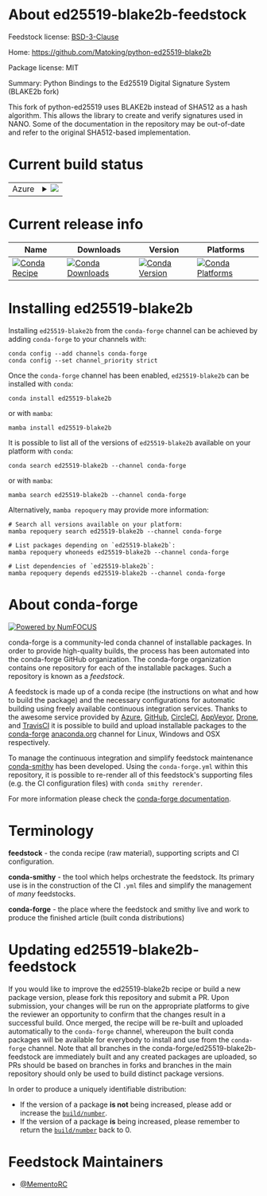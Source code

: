 About ed25519-blake2b-feedstock
===============================

Feedstock license: [BSD-3-Clause](https://github.com/conda-forge/ed25519-blake2b-feedstock/blob/main/LICENSE.txt)

Home: https://github.com/Matoking/python-ed25519-blake2b

Package license: MIT

Summary: Python Bindings to the Ed25519 Digital Signature System (BLAKE2b fork)

This fork of python-ed25519 uses BLAKE2b instead of SHA512 as a hash algorithm.
This allows the library to create and verify signatures used in NANO.
Some of the documentation in the repository may be out-of-date and
refer to the original SHA512-based implementation.


Current build status
====================


<table>
    
  <tr>
    <td>Azure</td>
    <td>
      <details>
        <summary>
          <a href="https://dev.azure.com/conda-forge/feedstock-builds/_build/latest?definitionId=21602&branchName=main">
            <img src="https://dev.azure.com/conda-forge/feedstock-builds/_apis/build/status/ed25519-blake2b-feedstock?branchName=main">
          </a>
        </summary>
        <table>
          <thead><tr><th>Variant</th><th>Status</th></tr></thead>
          <tbody><tr>
              <td>linux_64_python3.10.____cpython</td>
              <td>
                <a href="https://dev.azure.com/conda-forge/feedstock-builds/_build/latest?definitionId=21602&branchName=main">
                  <img src="https://dev.azure.com/conda-forge/feedstock-builds/_apis/build/status/ed25519-blake2b-feedstock?branchName=main&jobName=linux&configuration=linux%20linux_64_python3.10.____cpython" alt="variant">
                </a>
              </td>
            </tr><tr>
              <td>linux_64_python3.11.____cpython</td>
              <td>
                <a href="https://dev.azure.com/conda-forge/feedstock-builds/_build/latest?definitionId=21602&branchName=main">
                  <img src="https://dev.azure.com/conda-forge/feedstock-builds/_apis/build/status/ed25519-blake2b-feedstock?branchName=main&jobName=linux&configuration=linux%20linux_64_python3.11.____cpython" alt="variant">
                </a>
              </td>
            </tr><tr>
              <td>linux_64_python3.12.____cpython</td>
              <td>
                <a href="https://dev.azure.com/conda-forge/feedstock-builds/_build/latest?definitionId=21602&branchName=main">
                  <img src="https://dev.azure.com/conda-forge/feedstock-builds/_apis/build/status/ed25519-blake2b-feedstock?branchName=main&jobName=linux&configuration=linux%20linux_64_python3.12.____cpython" alt="variant">
                </a>
              </td>
            </tr><tr>
              <td>linux_64_python3.13.____cp313</td>
              <td>
                <a href="https://dev.azure.com/conda-forge/feedstock-builds/_build/latest?definitionId=21602&branchName=main">
                  <img src="https://dev.azure.com/conda-forge/feedstock-builds/_apis/build/status/ed25519-blake2b-feedstock?branchName=main&jobName=linux&configuration=linux%20linux_64_python3.13.____cp313" alt="variant">
                </a>
              </td>
            </tr><tr>
              <td>linux_64_python3.9.____cpython</td>
              <td>
                <a href="https://dev.azure.com/conda-forge/feedstock-builds/_build/latest?definitionId=21602&branchName=main">
                  <img src="https://dev.azure.com/conda-forge/feedstock-builds/_apis/build/status/ed25519-blake2b-feedstock?branchName=main&jobName=linux&configuration=linux%20linux_64_python3.9.____cpython" alt="variant">
                </a>
              </td>
            </tr><tr>
              <td>osx_64_python3.10.____cpython</td>
              <td>
                <a href="https://dev.azure.com/conda-forge/feedstock-builds/_build/latest?definitionId=21602&branchName=main">
                  <img src="https://dev.azure.com/conda-forge/feedstock-builds/_apis/build/status/ed25519-blake2b-feedstock?branchName=main&jobName=osx&configuration=osx%20osx_64_python3.10.____cpython" alt="variant">
                </a>
              </td>
            </tr><tr>
              <td>osx_64_python3.11.____cpython</td>
              <td>
                <a href="https://dev.azure.com/conda-forge/feedstock-builds/_build/latest?definitionId=21602&branchName=main">
                  <img src="https://dev.azure.com/conda-forge/feedstock-builds/_apis/build/status/ed25519-blake2b-feedstock?branchName=main&jobName=osx&configuration=osx%20osx_64_python3.11.____cpython" alt="variant">
                </a>
              </td>
            </tr><tr>
              <td>osx_64_python3.12.____cpython</td>
              <td>
                <a href="https://dev.azure.com/conda-forge/feedstock-builds/_build/latest?definitionId=21602&branchName=main">
                  <img src="https://dev.azure.com/conda-forge/feedstock-builds/_apis/build/status/ed25519-blake2b-feedstock?branchName=main&jobName=osx&configuration=osx%20osx_64_python3.12.____cpython" alt="variant">
                </a>
              </td>
            </tr><tr>
              <td>osx_64_python3.13.____cp313</td>
              <td>
                <a href="https://dev.azure.com/conda-forge/feedstock-builds/_build/latest?definitionId=21602&branchName=main">
                  <img src="https://dev.azure.com/conda-forge/feedstock-builds/_apis/build/status/ed25519-blake2b-feedstock?branchName=main&jobName=osx&configuration=osx%20osx_64_python3.13.____cp313" alt="variant">
                </a>
              </td>
            </tr><tr>
              <td>osx_64_python3.9.____cpython</td>
              <td>
                <a href="https://dev.azure.com/conda-forge/feedstock-builds/_build/latest?definitionId=21602&branchName=main">
                  <img src="https://dev.azure.com/conda-forge/feedstock-builds/_apis/build/status/ed25519-blake2b-feedstock?branchName=main&jobName=osx&configuration=osx%20osx_64_python3.9.____cpython" alt="variant">
                </a>
              </td>
            </tr><tr>
              <td>win_64_python3.10.____cpython</td>
              <td>
                <a href="https://dev.azure.com/conda-forge/feedstock-builds/_build/latest?definitionId=21602&branchName=main">
                  <img src="https://dev.azure.com/conda-forge/feedstock-builds/_apis/build/status/ed25519-blake2b-feedstock?branchName=main&jobName=win&configuration=win%20win_64_python3.10.____cpython" alt="variant">
                </a>
              </td>
            </tr><tr>
              <td>win_64_python3.11.____cpython</td>
              <td>
                <a href="https://dev.azure.com/conda-forge/feedstock-builds/_build/latest?definitionId=21602&branchName=main">
                  <img src="https://dev.azure.com/conda-forge/feedstock-builds/_apis/build/status/ed25519-blake2b-feedstock?branchName=main&jobName=win&configuration=win%20win_64_python3.11.____cpython" alt="variant">
                </a>
              </td>
            </tr><tr>
              <td>win_64_python3.12.____cpython</td>
              <td>
                <a href="https://dev.azure.com/conda-forge/feedstock-builds/_build/latest?definitionId=21602&branchName=main">
                  <img src="https://dev.azure.com/conda-forge/feedstock-builds/_apis/build/status/ed25519-blake2b-feedstock?branchName=main&jobName=win&configuration=win%20win_64_python3.12.____cpython" alt="variant">
                </a>
              </td>
            </tr><tr>
              <td>win_64_python3.13.____cp313</td>
              <td>
                <a href="https://dev.azure.com/conda-forge/feedstock-builds/_build/latest?definitionId=21602&branchName=main">
                  <img src="https://dev.azure.com/conda-forge/feedstock-builds/_apis/build/status/ed25519-blake2b-feedstock?branchName=main&jobName=win&configuration=win%20win_64_python3.13.____cp313" alt="variant">
                </a>
              </td>
            </tr><tr>
              <td>win_64_python3.9.____cpython</td>
              <td>
                <a href="https://dev.azure.com/conda-forge/feedstock-builds/_build/latest?definitionId=21602&branchName=main">
                  <img src="https://dev.azure.com/conda-forge/feedstock-builds/_apis/build/status/ed25519-blake2b-feedstock?branchName=main&jobName=win&configuration=win%20win_64_python3.9.____cpython" alt="variant">
                </a>
              </td>
            </tr>
          </tbody>
        </table>
      </details>
    </td>
  </tr>
</table>

Current release info
====================

| Name | Downloads | Version | Platforms |
| --- | --- | --- | --- |
| [![Conda Recipe](https://img.shields.io/badge/recipe-ed25519--blake2b-green.svg)](https://anaconda.org/conda-forge/ed25519-blake2b) | [![Conda Downloads](https://img.shields.io/conda/dn/conda-forge/ed25519-blake2b.svg)](https://anaconda.org/conda-forge/ed25519-blake2b) | [![Conda Version](https://img.shields.io/conda/vn/conda-forge/ed25519-blake2b.svg)](https://anaconda.org/conda-forge/ed25519-blake2b) | [![Conda Platforms](https://img.shields.io/conda/pn/conda-forge/ed25519-blake2b.svg)](https://anaconda.org/conda-forge/ed25519-blake2b) |

Installing ed25519-blake2b
==========================

Installing `ed25519-blake2b` from the `conda-forge` channel can be achieved by adding `conda-forge` to your channels with:

```
conda config --add channels conda-forge
conda config --set channel_priority strict
```

Once the `conda-forge` channel has been enabled, `ed25519-blake2b` can be installed with `conda`:

```
conda install ed25519-blake2b
```

or with `mamba`:

```
mamba install ed25519-blake2b
```

It is possible to list all of the versions of `ed25519-blake2b` available on your platform with `conda`:

```
conda search ed25519-blake2b --channel conda-forge
```

or with `mamba`:

```
mamba search ed25519-blake2b --channel conda-forge
```

Alternatively, `mamba repoquery` may provide more information:

```
# Search all versions available on your platform:
mamba repoquery search ed25519-blake2b --channel conda-forge

# List packages depending on `ed25519-blake2b`:
mamba repoquery whoneeds ed25519-blake2b --channel conda-forge

# List dependencies of `ed25519-blake2b`:
mamba repoquery depends ed25519-blake2b --channel conda-forge
```


About conda-forge
=================

[![Powered by
NumFOCUS](https://img.shields.io/badge/powered%20by-NumFOCUS-orange.svg?style=flat&colorA=E1523D&colorB=007D8A)](https://numfocus.org)

conda-forge is a community-led conda channel of installable packages.
In order to provide high-quality builds, the process has been automated into the
conda-forge GitHub organization. The conda-forge organization contains one repository
for each of the installable packages. Such a repository is known as a *feedstock*.

A feedstock is made up of a conda recipe (the instructions on what and how to build
the package) and the necessary configurations for automatic building using freely
available continuous integration services. Thanks to the awesome service provided by
[Azure](https://azure.microsoft.com/en-us/services/devops/), [GitHub](https://github.com/),
[CircleCI](https://circleci.com/), [AppVeyor](https://www.appveyor.com/),
[Drone](https://cloud.drone.io/welcome), and [TravisCI](https://travis-ci.com/)
it is possible to build and upload installable packages to the
[conda-forge](https://anaconda.org/conda-forge) [anaconda.org](https://anaconda.org/)
channel for Linux, Windows and OSX respectively.

To manage the continuous integration and simplify feedstock maintenance
[conda-smithy](https://github.com/conda-forge/conda-smithy) has been developed.
Using the ``conda-forge.yml`` within this repository, it is possible to re-render all of
this feedstock's supporting files (e.g. the CI configuration files) with ``conda smithy rerender``.

For more information please check the [conda-forge documentation](https://conda-forge.org/docs/).

Terminology
===========

**feedstock** - the conda recipe (raw material), supporting scripts and CI configuration.

**conda-smithy** - the tool which helps orchestrate the feedstock.
                   Its primary use is in the construction of the CI ``.yml`` files
                   and simplify the management of *many* feedstocks.

**conda-forge** - the place where the feedstock and smithy live and work to
                  produce the finished article (built conda distributions)


Updating ed25519-blake2b-feedstock
==================================

If you would like to improve the ed25519-blake2b recipe or build a new
package version, please fork this repository and submit a PR. Upon submission,
your changes will be run on the appropriate platforms to give the reviewer an
opportunity to confirm that the changes result in a successful build. Once
merged, the recipe will be re-built and uploaded automatically to the
`conda-forge` channel, whereupon the built conda packages will be available for
everybody to install and use from the `conda-forge` channel.
Note that all branches in the conda-forge/ed25519-blake2b-feedstock are
immediately built and any created packages are uploaded, so PRs should be based
on branches in forks and branches in the main repository should only be used to
build distinct package versions.

In order to produce a uniquely identifiable distribution:
 * If the version of a package **is not** being increased, please add or increase
   the [``build/number``](https://docs.conda.io/projects/conda-build/en/latest/resources/define-metadata.html#build-number-and-string).
 * If the version of a package **is** being increased, please remember to return
   the [``build/number``](https://docs.conda.io/projects/conda-build/en/latest/resources/define-metadata.html#build-number-and-string)
   back to 0.

Feedstock Maintainers
=====================

* [@MementoRC](https://github.com/MementoRC/)

